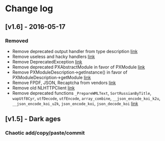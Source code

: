 # Change log

## [v1.6] - 2016-05-17
### Removed
- Remove deprecated output handler from type description [link](http://git.dalee.ru/pp/core/merge_requests/2)
- Remove useless and hacky handlers [link](http://git.dalee.ru/pp/core/merge_requests/1)
- Remove DeprecatedException [link](http://git.dalee.ru/pp/core/merge_requests/3)
- Remove deprecated PXAbstractModule in favor of PXModule [link](http://git.dalee.ru/pp/core/merge_requests/3)
- Remove PXModuleDescription->getInstance() in favor of PXModuleDescription->getModule [link](http://git.dalee.ru/pp/core/merge_requests/3)
- Remove FPDF, JSON, Recaptcha from vendors [link](http://git.dalee.ru/pp/core/merge_requests/3)
- Remove old NLHTTPClient [link](http://git.dalee.ru/pp/core/merge_requests/3)
- Remove deprecated functions `_PrepareWMLText`, `SortRussianByTitle`, `wapUtf8Cyr`, `utfDecode`, `utfEncode`, `array_combine`, `__json_encode_koi_k2u`, `__json_encode_koi_u2k`, `json_encode_koi`, `json_decode_koi` [link](http://git.dalee.ru/pp/core/merge_requests/3)

## [v1.5] - Dark ages
### Chaotic add/copy/paste/commit
